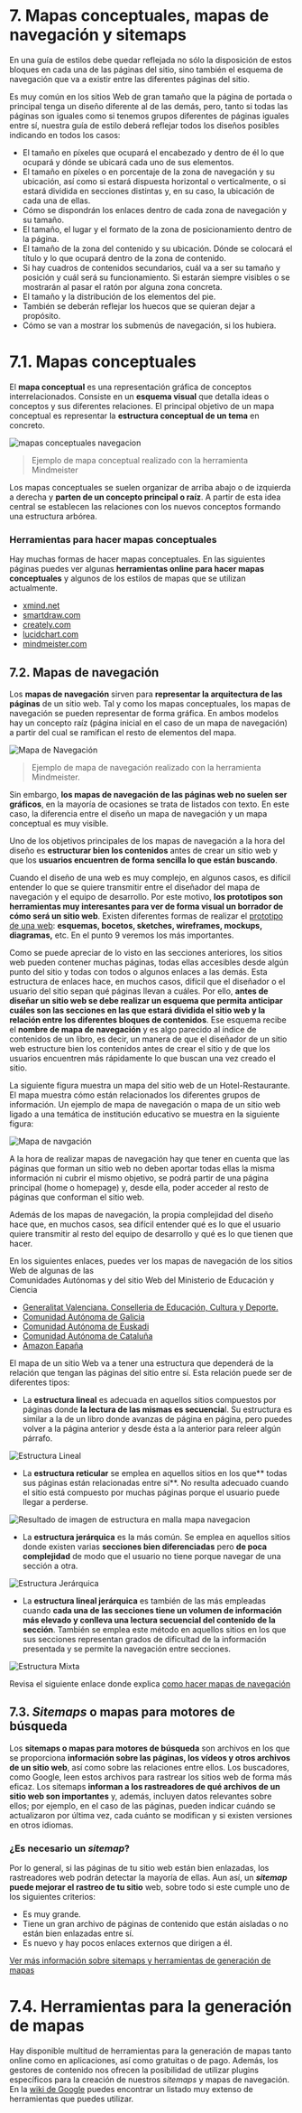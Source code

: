 # 7. Mapas conceptuales, mapas de navegación y sitemaps

En una guía de estilos debe quedar reflejada no sólo la disposición de estos bloques en cada una de las páginas del sitio, sino también el esquema de navegación que va a existir entre las diferentes páginas del sitio.

Es muy común en los sitios Web de gran tamaño que la página de portada o principal tenga un diseño diferente al de las demás, pero, tanto si todas las páginas son iguales como si tenemos grupos diferentes de páginas iguales entre sí, nuestra guía de estilo deberá reflejar todos los diseños posibles indicando en todos los casos:
- El tamaño en píxeles que ocupará el encabezado y dentro de él lo que ocupará y dónde se ubicará cada uno de sus elementos.
- El tamaño en píxeles o en porcentaje de la zona de navegación y su ubicación, así como si estará dispuesta horizontal o verticalmente, o si estará dividida en secciones distintas y, en su caso, la ubicación de cada una de ellas.
- Cómo se dispondrán los enlaces dentro de cada zona de navegación y su tamaño.
- El tamaño, el lugar y el formato de la zona de posicionamiento dentro de la página.
- El tamaño de la zona del contenido y su ubicación. Dónde se colocará el título y lo que ocupará dentro de la zona de contenido.
- Si hay cuadros de contenidos secundarios, cuál va a ser su tamaño y posición y cuál será su funcionamiento. Si estarán siempre visibles o se mostrarán al pasar el ratón por alguna zona concreta.
- El tamaño y la distribución de los elementos del pie.
- También se deberán reflejar los huecos que se quieran dejar a propósito.
- Cómo se van a mostrar los submenús de navegación, si los hubiera.

# 7.1. Mapas conceptuales

El **mapa conceptual** es una representación gráfica de conceptos interrelacionados. Consiste en un **esquema visual** que detalla ideas o conceptos y sus diferentes relaciones. El principal objetivo de un mapa conceptual es representar la **estructura conceptual de un tema** en concreto. 

![mapas conceptuales navegacion](img/07_01_mapas-conceptuales-navegacion.png)
> Ejemplo de mapa conceptual realizado con la herramienta Mindmeister

Los mapas conceptuales se suelen organizar de arriba abajo o de izquierda a derecha y **parten de un concepto principal o raíz**. A partir de esta idea central se establecen las relaciones con los nuevos conceptos formando una estructura arbórea.

### **Herramientas para hacer mapas conceptuales**

Hay muchas formas de hacer mapas conceptuales. En las siguientes páginas puedes ver algunas **herramientas online para hacer mapas conceptuales** y algunos de los estilos de mapas que se utilizan actualmente.

-   [xmind.net](https://www.xmind.net/)
-   [smartdraw.com](https://www.smartdraw.com/)
-   [creately.com](https://creately.com/)
-   [lucidchart.com](https://www.lucidchart.com/)
-   [mindmeister.com](https://www.mindmeister.com/)

## 7.2. Mapas de navegación

Los **mapas de navegación** sirven para **representar la arquitectura de las páginas** de un sitio web. Tal y como los mapas conceptuales, los mapas de navegación se pueden representar de forma gráfica. En ambos modelos hay un concepto raíz (página inicial en el caso de un mapa de navegación) a partir del cual se ramifican el resto de elementos del mapa.

![Mapa de Navegación](img/07_02_mapa-del-sitio.png)
>Ejemplo de mapa de navegación realizado con la herramienta Mindmeister.

Sin embargo, **los mapas de navegación de las páginas web no suelen ser gráficos**, en la mayoría de ocasiones se trata de listados con texto. En este caso, la diferencia entre el diseño un mapa de navegación y un mapa conceptual es muy visible.

Uno de los objetivos principales de los mapas de navegación a la hora del diseño es **estructurar bien los contenidos** antes de crear un sitio web y que los **usuarios encuentren de forma sencilla lo que están buscando**.

Cuando el diseño de una web es muy complejo, en algunos casos, es difícil entender lo que se quiere transmitir entre el diseñador del mapa de navegación y el equipo de desarrollo. Por este motivo, **los prototipos son herramientas muy interesantes para ver de forma visual un borrador de cómo será un sitio web**. Existen diferentes formas de realizar el [prototipo de una web](https://github.com/Sergio-Rey-Personal/DIW/blob/master/UD02%20Guia_de_estilo_web/UD02_09_PrototiposDise%C3%B1oWeb.md): **esquemas, bocetos, sketches, wireframes, mockups, diagramas,** etc. En el punto 9 veremos los más importantes.

Como se puede apreciar de lo visto en las secciones anteriores, los sitios web pueden contener muchas páginas, todas ellas accesibles desde algún punto del sitio y todas con todos o algunos enlaces a las demás. Esta estructura de enlaces hace, en muchos casos, difícil que el diseñador o el usuario del sitio sepan qué páginas llevan a cuáles. Por ello, **antes de diseñar un sitio web se debe realizar un esquema que permita anticipar cuáles son las secciones en las que estará dividida el sitio web y la relación entre los diferentes bloques de contenidos**. Ese esquema recibe el **nombre de mapa de navegación** y es algo parecido al índice de contenidos de un libro, es decir, un manera de que el diseñador de un sitio web estructure bien los contenidos antes de crear el sitio y de que los usuarios encuentren más rápidamente lo que buscan una vez creado el sitio.

La siguiente figura muestra un mapa del sitio web de un Hotel-Restaurante. El mapa muestra cómo están relacionados los diferentes grupos de información. Un ejemplo de mapa de navegación o mapa de un sitio web ligado a una temática de institución educativo se muestra en la siguiente figura:

![Mapa de navgación](img/07_03_MapaNavegacion.png)

A la hora de realizar mapas de navegación hay que tener en cuenta que las páginas que forman un sitio web no deben aportar todas ellas la misma información ni cubrir el mismo objetivo, se podrá partir de una página principal (home o homepage) y, desde ella, poder acceder al resto de páginas que conforman el sitio web.

Además de los mapas de navegación, la propia complejidad del diseño hace que, en muchos casos, sea difícil entender qué es lo que el usuario quiere transmitir al resto del equipo de desarrollo y qué es lo que tienen que hacer.

En los siguientes enlaces, puedes ver los mapas de navegación de los sitios Web de algunas de las\
Comunidades Autónomas y del sitio Web del Ministerio de Educación y Ciencia

-   [Generalitat Valenciana. Conselleria de Educación, Cultura y Deporte](http://www.ceice.gva.es/es/mapa-web)[.](http://www.ceice.gva.es/es/)
-   [Comunidad Autónoma de Galicia](http://www.xunta.es/mapa-do-portal)
-   [Comunidad Autónoma de Euskadi](http://www.euskadi.net/r33-2288/es/contenidos/informacion/mapa_web_euskadi/es_6313/sitio_web_euskadi.html)
-   [Comunidad Autónoma de Cataluña](http://www.gencat.cat/web/cas/mapa.htm)
-   [Amazon Eapaña](https://amazon-prensa.es/service/Mapa-Web.html)

El mapa de un sitio Web va a tener una estructura que dependerá de la relación que tengan las páginas del sitio entre sí. Esta relación puede ser de diferentes tipos:

-   La **estructura lineal** es adecuada en aquellos sitios compuestos por páginas donde **la lectura de las mismas es secuencia**l. Su estructura es similar a la de un libro donde avanzas de página en página, pero puedes volver a la página anterior y desde ésta a la anterior para releer algún párrafo.

![Estructura Lineal](img/07_04_LINEAL.gif)

-   La **estructura reticular** se emplea en aquellos sitios en los que** todas sus páginas están relacionadas entre sí**. No resulta adecuado cuando el sitio está compuesto por muchas páginas porque el usuario puede llegar a perderse.

![Resultado de imagen de estructura en malla mapa navegacion](img/07_05_nodos.gif)

-   La **estructura jerárquica** es la más común. Se emplea en aquellos sitios donde existen varias **secciones bien diferenciadas** pero **de poca complejidad** de modo que el usuario no tiene porque navegar de una sección a otra.

![Estructura Jerárquica](img/07_06_JERARQUICA.gif)

-   La **estructura lineal jerárquica** es también de las más empleadas cuando **cada una de las secciones tiene un volumen de información más elevado y conlleva una lectura secuencial del contenido de la sección**. También se emplea este método en aquellos sitios en los que sus secciones representan grados de dificultad de la información presentada y se permite la navegación entre secciones.

![Estructura Mixta](img/07_07_MIXTO.gif)

Revisa el siguiente enlace donde explica [como hacer mapas de navegación](https://blog.ida.cl/diseno/como-agrupar-contenidos-sueltos-en-mapas-de-navegacion/)

## 7.3. *Sitemaps* o mapas para motores de búsqueda

Los **sitemaps o mapas para motores de búsqueda** son archivos en los que se proporciona **información sobre las páginas, los vídeos y otros archivos de un sitio web**, así como sobre las relaciones entre ellos. Los buscadores, como Google, leen estos archivos para rastrear los sitios web de forma más eficaz. Los sitemaps **informan a los rastreadores de qué archivos de un sitio web son importantes** y, además, incluyen datos relevantes sobre ellos; por ejemplo, en el caso de las páginas, pueden indicar cuándo se actualizaron por última vez, cada cuánto se modifican y si existen versiones en otros idiomas.

### **¿Es necesario un *sitemap*?**

Por lo general, si las páginas de tu sitio web están bien enlazadas, los rastreadores web podrán detectar la mayoría de ellas. Aun así, un ***sitemap* puede mejorar el rastreo de tu sitio** web, sobre todo si este cumple uno de los siguientes criterios:

-   Es muy grande.
-   Tiene un gran archivo de páginas de contenido que están aisladas o no están bien enlazadas entre sí.
-   Es nuevo y hay pocos enlaces externos que dirigen a él.

[Ver más información sobre sitemaps y herramientas de generación de mapas](https://support.google.com/webmasters/answer/156184?hl=es)

# 7.4. Herramientas para la generación de mapas

Hay disponible multitud de herramientas para la generación de mapas tanto online como en aplicaciones, así como gratuitas o de pago. Además, los gestores de contenido nos ofrecen la posibilidad de utilizar plugins específicos para la creación de nuestros *sitemaps* y mapas de navegación. En la [wiki de Google](https://code.google.com/archive/p/sitemap-generators/wikis/SitemapGenerators.wiki) puedes encontrar un listado muy extenso de herramientas que puedes utilizar.